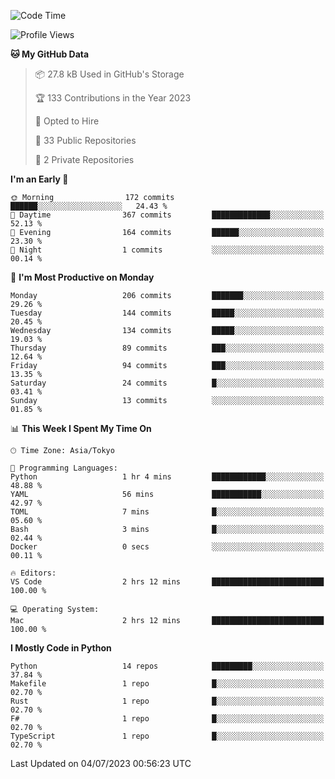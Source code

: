 <!--START_SECTION:waka-->
![Code Time](http://img.shields.io/badge/Code%20Time-688%20hrs%2029%20mins-blue)

![Profile Views](http://img.shields.io/badge/Profile%20Views-0-blue)

**🐱 My GitHub Data** 

> 📦 27.8 kB Used in GitHub's Storage 
 > 
> 🏆 133 Contributions in the Year 2023
 > 
> 💼 Opted to Hire
 > 
> 📜 33 Public Repositories 
 > 
> 🔑 2 Private Repositories 
 > 
**I'm an Early 🐤** 

```text
🌞 Morning                172 commits         ██████░░░░░░░░░░░░░░░░░░░   24.43 % 
🌆 Daytime                367 commits         █████████████░░░░░░░░░░░░   52.13 % 
🌃 Evening                164 commits         ██████░░░░░░░░░░░░░░░░░░░   23.30 % 
🌙 Night                  1 commits           ░░░░░░░░░░░░░░░░░░░░░░░░░   00.14 % 
```
📅 **I'm Most Productive on Monday** 

```text
Monday                   206 commits         ███████░░░░░░░░░░░░░░░░░░   29.26 % 
Tuesday                  144 commits         █████░░░░░░░░░░░░░░░░░░░░   20.45 % 
Wednesday                134 commits         █████░░░░░░░░░░░░░░░░░░░░   19.03 % 
Thursday                 89 commits          ███░░░░░░░░░░░░░░░░░░░░░░   12.64 % 
Friday                   94 commits          ███░░░░░░░░░░░░░░░░░░░░░░   13.35 % 
Saturday                 24 commits          █░░░░░░░░░░░░░░░░░░░░░░░░   03.41 % 
Sunday                   13 commits          ░░░░░░░░░░░░░░░░░░░░░░░░░   01.85 % 
```


📊 **This Week I Spent My Time On** 

```text
🕑︎ Time Zone: Asia/Tokyo

💬 Programming Languages: 
Python                   1 hr 4 mins         ████████████░░░░░░░░░░░░░   48.88 % 
YAML                     56 mins             ███████████░░░░░░░░░░░░░░   42.97 % 
TOML                     7 mins              █░░░░░░░░░░░░░░░░░░░░░░░░   05.60 % 
Bash                     3 mins              █░░░░░░░░░░░░░░░░░░░░░░░░   02.44 % 
Docker                   0 secs              ░░░░░░░░░░░░░░░░░░░░░░░░░   00.11 % 

🔥 Editors: 
VS Code                  2 hrs 12 mins       █████████████████████████   100.00 % 

💻 Operating System: 
Mac                      2 hrs 12 mins       █████████████████████████   100.00 % 
```

**I Mostly Code in Python** 

```text
Python                   14 repos            █████████░░░░░░░░░░░░░░░░   37.84 % 
Makefile                 1 repo              █░░░░░░░░░░░░░░░░░░░░░░░░   02.70 % 
Rust                     1 repo              █░░░░░░░░░░░░░░░░░░░░░░░░   02.70 % 
F#                       1 repo              █░░░░░░░░░░░░░░░░░░░░░░░░   02.70 % 
TypeScript               1 repo              █░░░░░░░░░░░░░░░░░░░░░░░░   02.70 % 
```




 Last Updated on 04/07/2023 00:56:23 UTC
<!--END_SECTION:waka-->
